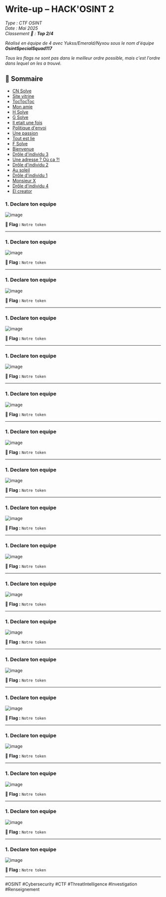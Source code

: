 # Write-up – HACK'OSINT 2

_Type : CTF OSINT  
Date : Mai 2025  
Classement 🥈 : **Top 2/4**_

_Réalisé en équipe de 4 avec Yukss/Emerald/Nyxou sous le nom d'équipe **OsintSpecialSquad117**_

_Tous les flags ne sont pas dans le meilleur ordre possible, mais c'est l'ordre dans lequel on les a trouvé._

## 📌 Sommaire

- [CN Solve](#1-cn-solve)
- [Site vitrine](#2-site-vitrine)
- [TocTocToc](#3-toctoctoc)
- [Mon amie](#4-mon-amie)
- [H Solve](#5-h-solve)
- [G Solve](#6-g-solve)
- [Il etait une fois](#7-il-etait-une-fois)
- [Politique d'envoi](#8-politique-d-envoi)
- [Une passion](#9-une-passion)
- [Tout est lie](#10-tout-est-lie)
- [F Solve](#11-f-solve)
- [Bienvenue](#12-bienvenue)
- [Drôle d'individu 3](#13-drole-d-individu-3)
- [Une adresse ? Où ca ?!](#14)
- [Drôle d'individu 2](#15)
- [Au soleil](#16-au-soleil)
- [Drôle d'individu 1](#17)
- [Monsieur X](#18-monsieur-x)
- [Drôle d'individu 4](#19)
- [El creator](#18-el-creator)
  
### 1. Declare ton equipe

![image](../ImagesCTF/1.png)

**🎯 Flag :** `Notre token`

---

### 1. Declare ton equipe

![image](../ImagesCTF/1.png)

**🎯 Flag :** `Notre token`

---

### 1. Declare ton equipe

![image](../ImagesCTF/1.png)

**🎯 Flag :** `Notre token`

---

### 1. Declare ton equipe

![image](../ImagesCTF/1.png)

**🎯 Flag :** `Notre token`

---

### 1. Declare ton equipe

![image](../ImagesCTF/1.png)

**🎯 Flag :** `Notre token`

---

### 1. Declare ton equipe

![image](../ImagesCTF/1.png)

**🎯 Flag :** `Notre token`

---

### 1. Declare ton equipe

![image](../ImagesCTF/1.png)

**🎯 Flag :** `Notre token`

---

### 1. Declare ton equipe

![image](../ImagesCTF/1.png)

**🎯 Flag :** `Notre token`

---

### 1. Declare ton equipe

![image](../ImagesCTF/1.png)

**🎯 Flag :** `Notre token`

---

### 1. Declare ton equipe

![image](../ImagesCTF/1.png)

**🎯 Flag :** `Notre token`

---

### 1. Declare ton equipe

![image](../ImagesCTF/1.png)

**🎯 Flag :** `Notre token`

---

### 1. Declare ton equipe

![image](../ImagesCTF/1.png)

**🎯 Flag :** `Notre token`

---

### 1. Declare ton equipe

![image](../ImagesCTF/1.png)

**🎯 Flag :** `Notre token`

---

### 1. Declare ton equipe

![image](../ImagesCTF/1.png)

**🎯 Flag :** `Notre token`

---

### 1. Declare ton equipe

![image](../ImagesCTF/1.png)

**🎯 Flag :** `Notre token`

---

### 1. Declare ton equipe

![image](../ImagesCTF/1.png)

**🎯 Flag :** `Notre token`

---

### 1. Declare ton equipe

![image](../ImagesCTF/1.png)

**🎯 Flag :** `Notre token`

---

### 1. Declare ton equipe

![image](../ImagesCTF/1.png)

**🎯 Flag :** `Notre token`

---
<!-- Hashtags pour référencement -->
#OSINT #Cybersecurity #CTF #ThreatIntelligence #Investigation #Renseignement

